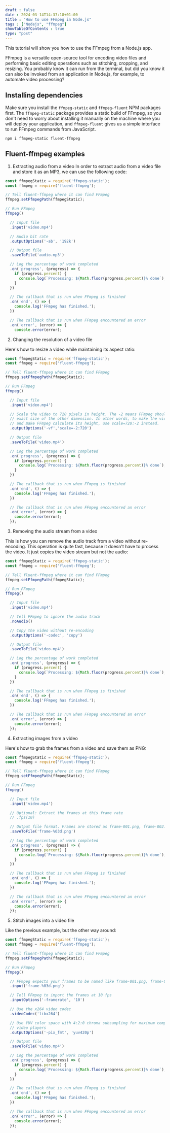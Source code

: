 ```yaml
--- 
draft : false
date : 2024-03-14T14:37:18+01:00
title : "How to use FFmpeg in Node.js"
tags : ["Nodejs", "ffmpeg"]
showTableOfContents : true
type: "post"
---
```


This tutorial will show you how to use the FFmpeg from a Node.js app.

FFmpeg is a versatile open-source tool for encoding video files and performing basic editing operations such as stitching, cropping, and resizing. You probably know it can run from the terminal, but did you know it can also be invoked from an application in Node.js, for example, to automate video processing?

## Installing dependencies

Make sure you install the `ffmpeg-static` and `ffmpeg-fluent` NPM packages first. The `ffmpeg-static` package provides a static build of FFmpeg, so you don't need to worry about installing it manually on the machine where you will deploy your application, and `ffmpeg-fluent` gives us a simple interface to run FFmpeg commands from JavaScript.
```
npm i ffmpeg-static fluent-ffmpeg
```

## Fluent-ffmpeg examples
1. Extracting audio from a video
In order to extract audio from a video file and store it as an MP3, we can use the following code:
```javascript
const ffmpegStatic = require('ffmpeg-static');
const ffmpeg = require('fluent-ffmpeg');

// Tell fluent-ffmpeg where it can find FFmpeg
ffmpeg.setFfmpegPath(ffmpegStatic);

// Run FFmpeg
ffmpeg()

  // Input file
  .input('video.mp4')

  // Audio bit rate
  .outputOptions('-ab', '192k')

  // Output file
  .saveToFile('audio.mp3')

  // Log the percentage of work completed
  .on('progress', (progress) => {
    if (progress.percent) {
      console.log(`Processing: ${Math.floor(progress.percent)}% done`);
    }
  })

  // The callback that is run when FFmpeg is finished
  .on('end', () => {
    console.log('FFmpeg has finished.');
  })

  // The callback that is run when FFmpeg encountered an error
  .on('error', (error) => {
    console.error(error);
```

2. Changing the resolution of a video file

Here's how to resize a video while maintaining its aspect ratio:

```javascript
const ffmpegStatic = require('ffmpeg-static');
const ffmpeg = require('fluent-ffmpeg');

// Tell fluent-ffmpeg where it can find FFmpeg
ffmpeg.setFfmpegPath(ffmpegStatic);

// Run FFmpeg
ffmpeg()

  // Input file
  .input('video.mp4')

  // Scale the video to 720 pixels in height. The -2 means FFmpeg should figure out the
  // exact size of the other dimension. In other words, to make the video 720 pixels wide
  // and make FFmpeg calculate its height, use scale=720:-2 instead.
  .outputOptions('-vf','scale=-2:720')

  // Output file
  .saveToFile('video.mp4')

  // Log the percentage of work completed
  .on('progress', (progress) => {
    if (progress.percent) {
      console.log(`Processing: ${Math.floor(progress.percent)}% done`);
    }
  })

  // The callback that is run when FFmpeg is finished
  .on('end', () => {
    console.log('FFmpeg has finished.');
  })

  // The callback that is run when FFmpeg encountered an error
  .on('error', (error) => {
    console.error(error);
  });
```

3. Removing the audio stream from a video

This is how you can remove the audio track from a video without re-encoding. This operation is quite fast, because it doesn't have to process the video. It just copies the video stream but not the audio:

```javascript
const ffmpegStatic = require('ffmpeg-static');
const ffmpeg = require('fluent-ffmpeg');

// Tell fluent-ffmpeg where it can find FFmpeg
ffmpeg.setFfmpegPath(ffmpegStatic);

// Run FFmpeg
ffmpeg()

  // Input file
  .input('video.mp4')

  // Tell FFmpeg to ignore the audio track
  .noAudio()

  // Copy the video without re-encoding
  .outputOptions('-codec', 'copy')

  // Output file
  .saveToFile('video.mp4')

  // Log the percentage of work completed
  .on('progress', (progress) => {
    if (progress.percent) {
      console.log(`Processing: ${Math.floor(progress.percent)}% done`);
    }
  })

  // The callback that is run when FFmpeg is finished
  .on('end', () => {
    console.log('FFmpeg has finished.');
  })

  // The callback that is run when FFmpeg encountered an error
  .on('error', (error) => {
    console.error(error);
  });
```

4. Extracting images from a video

Here's how to grab the frames from a video and save them as PNG:

```javascript
const ffmpegStatic = require('ffmpeg-static');
const ffmpeg = require('fluent-ffmpeg');

// Tell fluent-ffmpeg where it can find FFmpeg
ffmpeg.setFfmpegPath(ffmpegStatic);

// Run FFmpeg
ffmpeg()

  // Input file
  .input('video.mp4')

  // Optional: Extract the frames at this frame rate
  // .fps(10)

  // Output file format. Frames are stored as frame-001.png, frame-002.png, frame-003.png, etc.
  .saveToFile('frame-%03d.png')

  // Log the percentage of work completed
  .on('progress', (progress) => {
    if (progress.percent) {
      console.log(`Processing: ${Math.floor(progress.percent)}% done`);
    }
  })

  // The callback that is run when FFmpeg is finished
  .on('end', () => {
    console.log('FFmpeg has finished.');
  })

  // The callback that is run when FFmpeg encountered an error
  .on('error', (error) => {
    console.error(error);
  });
```

5. Stitch images into a video file

Like the previous example, but the other way around:

```javascript
const ffmpegStatic = require('ffmpeg-static');
const ffmpeg = require('fluent-ffmpeg');

// Tell fluent-ffmpeg where it can find FFmpeg
ffmpeg.setFfmpegPath(ffmpegStatic);

// Run FFmpeg
ffmpeg()

  // FFmpeg expects your frames to be named like frame-001.png, frame-002.png, etc.
  .input('frame-%03d.png')

  // Tell FFmpeg to import the frames at 10 fps
  .inputOptions('-framerate', '10')

  // Use the x264 video codec
  .videoCodec('libx264')

  // Use YUV color space with 4:2:0 chroma subsampling for maximum compatibility with
  // video players
  .outputOptions('-pix_fmt', 'yuv420p')

  // Output file
  .saveToFile('video.mp4')

  // Log the percentage of work completed
  .on('progress', (progress) => {
    if (progress.percent) {
      console.log(`Processing: ${Math.floor(progress.percent)}% done`);
    }
  })

  // The callback that is run when FFmpeg is finished
  .on('end', () => {
    console.log('FFmpeg has finished.');
  })

  // The callback that is run when FFmpeg encountered an error
  .on('error', (error) => {
    console.error(error);
  });
  ```